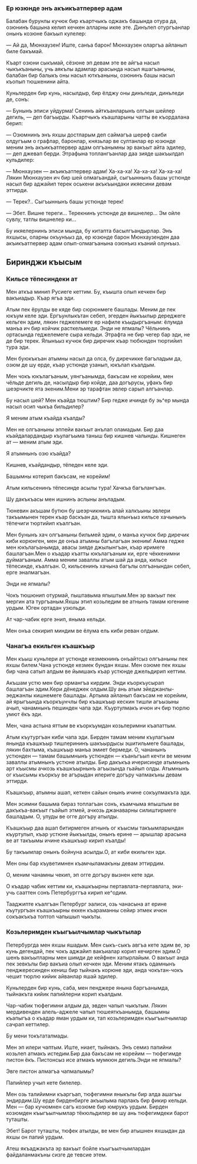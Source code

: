 ### Ер юзюнде энъ акъикъатпервер адам

Балабан бурунлы кучюк бир къартчыкъ оджакъ башында отура да, озюнинъ башына келип кечкен алларны икяе эте.
Динълеп отургъанлар онынъ козюне бакъып кулелер:

— Ай да, Мюнхаузен!
Иште, санъа барон!
Мюнхаузен оларгъа айланып биле бакъмай.

Къарт озюни сыкъмай, сёзюне эп девам эте ве айгъа насыл чыкъкъаныны, учь аякълы адамлар арасында насыл яшагъаныны, балабан бир балыкъ оны насыл юткъаныны, озюнинъ башы насыл къопып тюшкенини айта.

Куньлерден бир кунь, насылдыр, бир ёлджу оны динъледи, динъледи де, сонъ:

— Бунынъ эписи уйдурма!
Сенинъ айткъанларынъ олгъан шейлер дегиль, — деп багъырды.
Къартчыкъ къашларыны чатты ве къордалана берип:

— Озюмнинъ энъ яхшы достларым деп саймагъа шереф саиби олдугъым о графлар, баронлар, князьлар ве султанлар ер юзюнде меним энъ акъикъатпервер адам олгъанымны эр вакъыт айта эдилер, — деп джевап берди.
Этрафына топлангъанлар даа зияде шакъылдап кульдилер:

— Мюнхаузен — акъикъатпервер адам!
Ха-ха-ха!
Ха-ха-ха!
Ха-ха-ха!
Лякин Мюнхаузен ич бир шей олмагьандай, сыгъыннынъ башы устюнде насыл бир аджайип терек оськени акъкъындаки икяесини девам эттирди.

— Терек?..
Сыгъыннынъ башы устюнде терек!

— Эбет.
Вишне тереги...
Терекнинъ устюнде де вишнелер...
Эм ойле сувлу, татлы вишнелер ки...

Бу икяелернинъ эписи мында, бу китапта басылгъандырлар.
Энъ яхшысы, оларны окъунъыз да, ер юзюнде барон Мюнхаузенден даа акъикъатпервер адам олып-олмагъанына озюнъиз къаний олунъыз.

## Биринджи къысым

### Кильсе тёпесиндеки ат

Мен аткъа минип Русиеге кеттим.
Бу, къышта олып кечкен бир вакъиадыр.
Къар ягъа эди.

Атым пек ёрулды ве кяде бир сюрюнмеге башлады.
Меним де пек юкъум келе эди.
Ергъунлыкътан себеп, эгерден йыкъылыр дереджеге кельген эдим, лякин геджелемеге ер нафиле къыдыргъаным: ёлумда манъа ич бир койчик расткельмеди.
Энди не япмалы?
Чёльнинъ ортасында геджелемеге сыра кельди.
Этрафта не бир чегер бар эди, не де бир терек.
Ялынъыз кучюк бир диречик къар тюбюнден тюртийип тура эди.

Мен буюкъкъан атымны насыл да олса, бу диречикке багъладым да, озюм де шу ерде, къар устюнде узанып, юкълап къалдым.

Мен чокъ юкълагъаным, уянгъанымда, бакъсам не корейим, мен чёльде дегиль де, насылдыр бир койде, даа догърусы, уфакъ бир шеэрчикте ята экеним.Мени эр тарафтан эвлер сарып алгъанлар.

Бу насыл шей?
Мен къайда тюштим?
Бир гедже ичинде бу эь^ер мында насыл осип чыкъа бильдилер?

Я меним атым къайда къалды?

Мен не олгъаныны эппейи вакъыт анълап оламадым.
Бир даа къайдалардандыр къулагъыма таныш бир кишнев чалынды.
Кишнеген ат — меним атым эди.

Я атымнынъ озю къайда?

Кишнев, къайдандыр, тёпеден келе эди.

Башымны котерип бакъсам, не корейим!

Атым кильсенинъ тёпесинде асылы тура!
Хачкъа багълангъан.

Шу дакъкъасы мен ишнинъ аслыны анъладым.

Тюневин акъшам бутюн бу шеэрчикнинъ алай халкъыны эвлери такъымынен терен къар баскъан да, тышта ялынъыз кильсе хачынынъ тёпечиги тюртийип къалгъан.

Мен бунынъ хач олгъаныны бильмей эдим, о манъа кучюк бир диречик киби корюнген, мен де онъа атымны багълагъан экеним!
Амма гедже мен юкълагьанымда, авасы зияде джылынгъан, къар иримеге башлагъан.Мен о къадар къатты юкълагъаным ки, ерге чёккенимни дуймагъаным.
Амма меним заваллы атым шай да анда, кильсе тёпесинде, къалгьан.
О, кильсенинъ хачына багълы олгъанындан себеп, ерге эналмагъан.

Энди не япмалы?

Чокъ тюшюнип отурмай, пыштавыма япыштым.Мен эр вакъыт пек мергин ата тургъаным.Яхшы этип козьледим ве атнынъ тамам югенине урдым.
Юген ортадан узюльди.

Ат чар-чабик ерге энип, яныма кельди.

Мен онъа секирип миндим ве ёлума ель киби реван олдым.

### Чанагъа екильген къашкъыр

Мен къыш куньлери ат устюнде кезмекнинъ онъайтсыз олгъаныны пек яхшы билем.Чана устюнде кезмек бундан яхшы.
Мен озюме пек яхшы бир чана сатып алдым ве йымшакъ къар устюнде джельдирип кеттим.

Акъшам устю мен бир ормангъа кирдим.
Энди къоркъусырап башлагъан эдим.Кери дёнеджек олдым.Шу ань атым эйеджанлы-эеджанлы кишнемеге башлады.
Артыма айланып бакъсам не корейим, ай ярыгъында къоркъунчлы бир къашкъыр кескин тишли агъызыны ачып, чанамнынъ пешинден чапа эди.
Къуртулмакъ ичюн ич бир тюрлю умют ёкъ эди.

Мен, чана астына яттым ве къоркъумдан козьлеримни къапаттым.

Атым къутургъан киби чапа эди.
Бирден тамам меним къулагъым янында къашкъыр тишлерининъ шакъырдысы эшитильмеге башлады, лякин бахтыма, къашкъыр манъа эмиет бермеди.
О, чананынъ устюнден — тамам башымнынъ устюнден — къанъгъып кечти ве меним заваллы атымнынъ устюне атылды.
Бир дакъкъа ичерисинде атымнынъ арт къысмы ачкозь къашкъырнынъ агъызында гьайып олды.
Атымнынъ ог къысымы къоркъу ве агърыдан илериге догъру чапмакъны девам эттирди.

Къашкъыр, атымны ашап, кеткен сайын онынъ ичине сокъулмакъта эди.

Мен эсимни башыма бираз топлагъан сонъ, къамчыма япыштым ве дакъкъа-вакъыт гъайып этмей, ачкозь джанаварны силиштирмеге башладым.
О, улуды ве огге догъру атылды.

Къашкъыр даа ашап битирмеген атнынъ ог къысмы такъымларындан къуртулып, къар устюне йыкъылды, онынъ ерине — арышлар арасына ве ат такъымы ичине къашкъыр кирип къалды!

Бу такъымлар онынъ бойнуна асылды.О, ат киби екильген эди.

Мен оны бар къуветимнен къамчыламакъны девам эттирдим.

О, меним чанамны чекип, эп огге догъру вызнен кете эди.

О къадар чабик кеттим ки, къашкъырны пертавлата-пертавлата, эки-учь сааттен сонъ Петербурггъа кирип ке^одим.

Тааджипте къалгъан Петербург эалиси, озь чанасына ат ерине къутургъан къашкъырны еккен къараманны сейир этмек ичюн сокъакъкъа топтоп чапышып чыкъты.

### Козьлеримден къыгъылчымлар чыкътылар
Петербургда мен яхшы яшадым.
Мен сыкъ-сыкъ авгъа кете эдим ве, эр кунь дегендай, пек чокъ аджайип вакъиалар корип кечирген эдим.О шенъ вакъытларны мен шимди де кейфнен хатырлайым.
О вакъыт анда пек зевкълы бир вакъиа олып кечкен эди.
Меним ятакъ одамнынъ пенджересинден кениш бир тыйнакъ корюне эди, анда чокътан-чокъ чешит тюрлю кийик айванлар яшай эдилер.

Куньлерден бир кунь, саба, мен пенджере янына баргъанымда, тыйнакъта кийик папийлерни корип къалдым.

Чар-чабик тюфегимни алдым да, эвден чапып чыкътым.
Лякин мердивенден алель-аджеле чапып тюшеяткъанымда, башымны къапыгъа о къадар яман урдым ки, тап козьлеримден къыгъылчымлар сачрап кеттилер.

Бу мени токътаталмады.

Мен эп илери чаптым.
Иште, ниает, тыйнакъ.
Энъ семиз папийни козьлеп атмакъ истедим.Бир даа бакъсам не корейим — тюфегимде пистон ёкъ.
Пистонсыз исе атмакъ мумкюн дегиль.Энди не япмалы?

Эвге пистон алмагъа чапмалымы?

Папийлер учып кете билелер.

Мен озь талийимни къаргъап, тюфегимни яныкълы бир алда ашагъы эндирдим.Шу ерде бирденбирге акъылыма парлакъ бир фикир кельди.
Мен — бар кучюмнен сагъ козюме бир юмрукъ урдым.
Бирден козюмден къыгъылчымлар тёкюльдилер ве шу ань тюфегимдеки барот туташты.

Эбет!
Барот туташты, тюфек атылды, ве мен бир атышнен яхшыдан да яхшы он папий урдым.

Атеш якъаджакъта эр вакъыт бойле къыгъылчымлардан файдаланмакъны сизге де тевсие этем.
